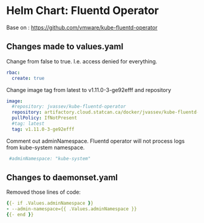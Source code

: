 Helm Chart: Fluentd Operator
================

Base on : https://github.com/vmware/kube-fluentd-operator



## Changes made to values.yaml 

Change from false to true. I.e. access denied for everything.

```yaml
rbac:
  create: true
```



Change image tag from latest to v1.11.0-3-ge92efff and repository

```yaml
image:
  #repository: jvassev/kube-fluentd-operator
  repository: artifactory.cloud.statcan.ca/docker/jvassev/kube-fluentd-operator
  pullPolicy: IfNotPresent
  #tag: latest
  tag: v1.11.0-3-ge92efff
```



Comment out adminNamespace. Fluentd operator will not process logs from kube-system namespace.

```yaml
 #adminNamespace: "kube-system"
```



## Changes to daemonset.yaml

Removed those lines of code: 



```yaml
{{- if .Values.adminNamespace }}
- --admin-namespace={{ .Values.adminNamespace }}
{{- end }}
```

 